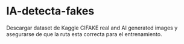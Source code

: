 # IA-detecta-fakes

Descargar dataset de Kaggle CIFAKE real and AI generated images y asegurarse de que la ruta esta correcta para el entrenamiento.
